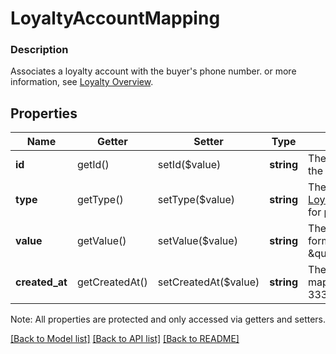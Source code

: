 # LoyaltyAccountMapping

### Description

Associates a loyalty account with the buyer's phone number. or more information, see  [Loyalty Overview](/docs/loyalty/overview).

## Properties
Name | Getter | Setter | Type | Description | Notes
------------ | ------------- | ------------- | ------------- | ------------- | -------------
**id** | getId() | setId($value) | **string** | The Square-assigned ID of the mapping. | [optional] 
**type** | getType() | setType($value) | **string** | The type of mapping. See [LoyaltyAccountMappingType](#type-loyaltyaccountmappingtype) for possible values | 
**value** | getValue() | setValue($value) | **string** | The phone number, in E.164 format. For example, \&quot;+14155551111\&quot;. | 
**created_at** | getCreatedAt() | setCreatedAt($value) | **string** | The timestamp when the mapping was created, in RFC 3339 format. | [optional] 

Note: All properties are protected and only accessed via getters and setters.

[[Back to Model list]](../../README.md#documentation-for-models) [[Back to API list]](../../README.md#documentation-for-api-endpoints) [[Back to README]](../../README.md)

